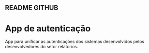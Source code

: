 ## README GITHUB

<H1>App de autenticação</H1>

App para unificar as autenticações dos sistemas desenvolvidos pelos desenvolvedores do setor relatorios.